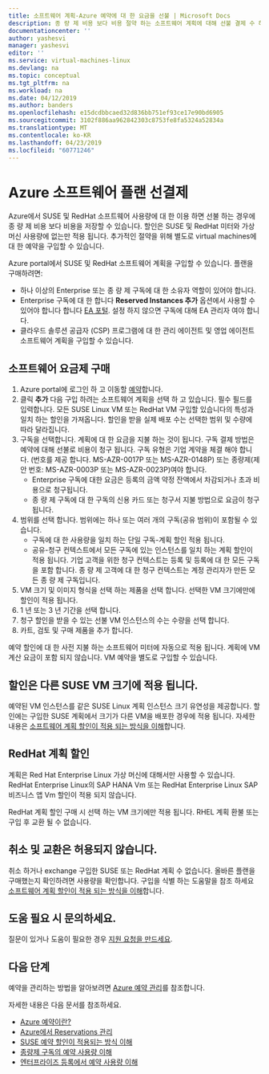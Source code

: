 ```yaml
---
title: 소프트웨어 계획-Azure 예약에 대 한 요금을 선불 | Microsoft Docs
description: 종 량 제 비용 보다 비용 절약 하는 소프트웨어 계획에 대해 선불 결제 수 하는 방법에 대해 알아봅니다.
documentationcenter: ''
author: yashesvi
manager: yashesvi
editor: ''
ms.service: virtual-machines-linux
ms.devlang: na
ms.topic: conceptual
ms.tgt_pltfrm: na
ms.workload: na
ms.date: 04/12/2019
ms.author: banders
ms.openlocfilehash: e15dcdbbcaed32d836bb751ef93ce17e90bd6905
ms.sourcegitcommit: 3102f886aa962842303c8753fe8fa5324a52834a
ms.translationtype: MT
ms.contentlocale: ko-KR
ms.lasthandoff: 04/23/2019
ms.locfileid: "60771246"
---
```

# <a name="prepay-for-azure-software-plans"></a>Azure 소프트웨어 플랜 선결제

Azure에서 SUSE 및 RedHat 소프트웨어 사용량에 대 한 이용 하면 선불 하는 경우에 종 량 제 비용 보다 비용을 저장할 수 있습니다. 할인은 SUSE 및 RedHat 미터와 가상 머신 사용량에 없는만 적용 됩니다. 추가적인 절약을 위해 별도로 virtual machines에 대 한 예약을 구입할 수 있습니다.

Azure portal에서 SUSE 및 RedHat 소프트웨어 계획을 구입할 수 있습니다. 플랜을 구매하려면:

- 하나 이상의 Enterprise 또는 종 량 제 구독에 대 한 소유자 역할이 있어야 합니다.
- Enterprise 구독에 대 한 합니다 **Reserved Instances 추가** 옵션에서 사용할 수 있어야 합니다 합니다 [EA 포털](https://ea.azure.com/). 설정 하지 않으면 구독에 대해 EA 관리자 여야 합니다.
- 클라우드 솔루션 공급자 (CSP) 프로그램에 대 한 관리 에이전트 및 영업 에이전트 소프트웨어 계획을 구입할 수 있습니다.

## <a name="buy-a-software-plan"></a>소프트웨어 요금제 구매

1. Azure portal에 로그인 하 고 이동할 [예약](https://portal.azure.com/#blade/Microsoft_Azure_Reservations/ReservationsBrowseBlade)합니다.
2. 클릭 **추가** 다음 구입 하려는 소프트웨어 계획을 선택 하 고 있습니다.
필수 필드를 입력합니다. 모든 SUSE Linux VM 또는 RedHat VM 구입할 있습니다의 특성과 일치 하는 할인을 가져옵니다. 할인을 받을 실제 배포 수는 선택한 범위 및 수량에 따라 달라집니다.
3. 구독을 선택합니다. 계획에 대 한 요금을 지불 하는 것이 됩니다.
구독 결제 방법은 예약에 대해 선불로 비용이 청구 됩니다. 구독 유형은 기업 계약을 체결 해야 합니다. (번호를 제공 합니다. MS-AZR-0017P 또는 MS-AZR-0148P) 또는 종량제(제안 번호: MS-AZR-0003P 또는 MS-AZR-0023P)여야 합니다.
    - Enterprise 구독에 대한 요금은 등록의 금액 약정 잔액에서 차감되거나 초과 비용으로 청구됩니다.
    - 종 량 제 구독에 대 한 구독의 신용 카드 또는 청구서 지불 방법으로 요금이 청구 됩니다.
4. 범위를 선택 합니다. 범위에는 하나 또는 여러 개의 구독(공유 범위)이 포함될 수 있습니다.
    - 구독에 대 한 사용량을 일치 하는 단일 구독-계획 할인 적용 됩니다.
    - 공유-청구 컨텍스트에서 모든 구독에 있는 인스턴스를 일치 하는 계획 할인이 적용 됩니다. 기업 고객을 위한 청구 컨텍스트는 등록 및 등록에 대 한 모든 구독을 포함 합니다. 종 량 제 고객에 대 한 청구 컨텍스트는 계정 관리자가 만든 모든 종 량 제 구독입니다.
5. VM 크기 및 이미지 형식을 선택 하는 제품을 선택 합니다. 선택한 VM 크기에만에 할인이 적용 됩니다.
6. 1 년 또는 3 년 기간을 선택 합니다.
7. 청구 할인을 받을 수 있는 선불 VM 인스턴스의 수는 수량을 선택 합니다.
8. 카트, 검토 및 구매 제품을 추가 합니다.

예약 할인에 대 한 사전 지불 하는 소프트웨어 미터에 자동으로 적용 됩니다. 계획에 VM 계산 요금이 포함 되지 않습니다. VM 예약을 별도로 구입할 수 있습니다.

## <a name="discount-applies-to-different-suse-vm-sizes"></a>할인은 다른 SUSE VM 크기에 적용 됩니다.

예약된 VM 인스턴스를 같은 SUSE Linux 계획 인스턴스 크기 유연성을 제공합니다. 할인에는 구입한 SUSE 계획에서 크기가 다른 VM을 배포한 경우에 적용 됩니다. 자세한 내용은 [소프트웨어 계획 할인이 적용 되는 방식을 이해](../../billing/billing-understand-suse-reservation-charges.md)합니다.

## <a name="redhat-plan-discount"></a>RedHat 계획 할인

계획은 Red Hat Enterprise Linux 가상 머신에 대해서만 사용할 수 있습니다. RedHat Enterprise Linux의 SAP HANA Vm 또는 RedHat Enterprise Linux SAP 비즈니스 앱 Vm 할인이 적용 되지 않습니다.

RedHat 계획 할인 구매 시 선택 하는 VM 크기에만 적용 됩니다. RHEL 계획 환불 또는 구입 후 교환 될 수 없습니다.


## <a name="cancellation-and-exchanges-not-allowed"></a>취소 및 교환은 허용되지 않습니다.

취소 하거나 exchange 구입한 SUSE 또는 RedHat 계획 수 없습니다. 올바른 플랜을 구매했는지 확인하려면 사용량을 확인합니다. 구입을 식별 하는 도움말을 참조 하세요 [소프트웨어 계획 할인이 적용 되는 방식을 이해](../../billing/billing-understand-suse-reservation-charges.md)합니다.

## <a name="need-help-contact-us"></a>도움 필요 시 문의하세요.

질문이 있거나 도움이 필요한 경우 [지원 요청을 만드세요](https://portal.azure.com/#blade/Microsoft_Azure_Support/HelpAndSupportBlade/newsupportrequest).

## <a name="next-steps"></a>다음 단계

예약을 관리하는 방법을 알아보려면 [Azure 예약 관리](../../billing/billing-manage-reserved-vm-instance.md)를 참조합니다.

자세한 내용은 다음 문서를 참조하세요.

- [Azure 예약이란?](../../billing/billing-save-compute-costs-reservations.md)
- [Azure에서 Reservations 관리](../../billing/billing-manage-reserved-vm-instance.md)
- [SUSE 예약 할인이 적용되는 방식 이해](../../billing/billing-understand-suse-reservation-charges.md)
- [종량제 구독의 예약 사용량 이해](../../billing/billing-understand-reserved-instance-usage.md)
- [엔터프라이즈 등록에서 예약 사용량 이해](../../billing/billing-understand-reserved-instance-usage-ea.md)
